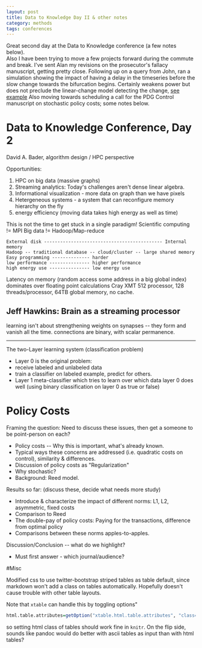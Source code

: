 ```yaml
---
layout: post
title: Data to Knowledge Day II & other notes
category: methods
tags: conferences
---
```



Great second day at the Data to Knowledge conference (a few notes below).  
Also I have been trying to move a few projects forward during the commute
and break. I've sent Alan my revisions on the prosecutor's fallacy manuscript,
getting pretty close. Following up on a query from John, ran a simulation 
showing the impact of having a delay in the timeseries before the slow 
change towards the bifurcation begins.  Certainly weakens power but 
does not preclude the linear-change model detecting the change, 
[see example](https://github.com/cboettig/earlywarning/blob/59e6da5cee663447509db0441c81fe4a6b960c34/inst/examples/delayed.md)
Also moving towards scheduling a call for the PDG Control manuscript on
stochastic policy costs; some notes below.  





Data to Knowledge Conference, Day 2
=========================

David A. Bader, algorithm design / HPC perspective

Opportunities:

1. HPC on big data (massive graphs) 
2. Streaming analytics:  Today's challenges aren't dense linear algebra. 
3. Informational visualization - more data on graph than we have pixels
4. Hetergeneous systems - a system that can reconfigure memory hierarchy on the fly
5. energy efficiency (moving data takes high energy as well as time)

This is not the time to get stuck in a single paradigm!
Scientific computing != MPI
Big data != Hadoop/Map-reduce

```
External disk -------------------------------------------- Internal memory
Hadoop -- traditional database -- cloud/cluster -- large shared memory
Easy programming -------------- harder
low performance --------------- higher performance
high energy use --------------- low energy use
```

Latency on memory (random access some address in a big global index) dominates over floating point calculations
Cray XMT 512 processor, 128 threads/processor, 64TB global memory, no cache.  



Jeff Hawkins: Brain as a streaming processor
----------

learning isn't about strengthening weights on synapses -- they form and vanish all the time.  connections are binary, with scalar permanence.  



------

The two-Layer learning system (classification problem)

* Layer 0 is the original problem:
* receive labeled and unlabeled data
* train a classifier on labeled example, predict for others.
* Layer 1 meta-classifier which tries to learn over which data layer 0 does well (using binary classification on layer 0 as true or false)





Policy Costs
===========

Framing the question: Need to discuss these issues, then get a someone to be point-person on each?

-  Policy costs -- Why this is important, what's already known. 
-  Typical ways these concerns are addressed (i.e. quadratic costs on control), similarity & differences.
-  Discussion of policy costs as "Regularization" 
-  Why stochastic?
-  Background: Reed model. 

Results so far: (discuss these, decide what needs more study)

-  Introduce & characterize the impact of different norms: L1, L2, asymmetric, fixed costs
-  Comparison to Reed
-  The double-pay of policy costs: Paying for the transactions, difference from optimal policy
-  Comparisons between these norms apples-to-apples. 

Discussion/Conclusion -- what do we highlight?

-  Must first answer - which journal/audience?




#Misc 

Modified css to use twitter-bootstrap striped tables as table default, since
markdown won't add a class on tables automatically.  Hopefully doesn't cause 
trouble with other table layouts.  


Note that `xtable` can handle this by toggling options"

```r
html.table.attributes=getOption("xtable.html.table.attributes", "class=table-striped"),
```

so setting html class of tables should work fine in `knitr`.  On the flip side,
sounds like pandoc would do better with ascii tables as input than with html tables?


